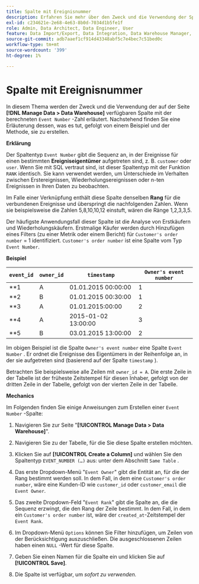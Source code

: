 ```yaml
---
title: Spalte mit Ereignisnummer
description: Erfahren Sie mehr über den Zweck und die Verwendung der Spalte Ereignisnummer berechnet .
exl-id: c234621e-2e68-4e63-8b0d-7034d1b5fe1f
role: Admin, Data Architect, Data Engineer, User
feature: Data Import/Export, Data Integration, Data Warehouse Manager, Commerce Tables
source-git-commit: adb7aaef1cf914d43348abf5c7e4bec7c51bed0c
workflow-type: tm+mt
source-wordcount: '399'
ht-degree: 1%

---
```


# Spalte mit Ereignisnummer

In diesem Thema werden der Zweck und die Verwendung der auf der Seite **[!DNL Manage Data > Data Warehouse]** verfügbaren Spalte mit der berechneten `Event Number` -Zahl erläutert. Nachstehend finden Sie eine Erläuterung dessen, was es tut, gefolgt von einem Beispiel und der Methode, sie zu erstellen.

**Erklärung**

Der Spaltentyp `Event Number` gibt die Sequenz an, in der Ereignisse für einen bestimmten **Ereigniseigentümer** aufgetreten sind, z. B. `customer` oder `user`. Wenn Sie mit SQL vertraut sind, ist dieser Spaltentyp mit der Funktion `RANK` identisch. Sie kann verwendet werden, um Unterschiede im Verhalten zwischen Erstereignissen, Wiederholungsereignissen oder n-ten Ereignissen in Ihren Daten zu beobachten.

Im Falle einer Verknüpfung enthält diese Spalte denselben **Rang** für die verbundenen Ereignisse und überspringt die nachfolgenden Zahlen. Wenn sie beispielsweise die Zahlen 5,8,10,10,12 einstuft, wären die Ränge 1,2,3,3,5.

Der häufigste Anwendungsfall dieser Spalte ist die Analyse von Erstkäufern und Wiederholungskäufern. Erstmalige Käufer werden durch Hinzufügen eines Filters (zu einer Metrik oder einem Bericht) für `Customer's order number` = 1 identifiziert. `Customer's order number` ist eine Spalte vom Typ `Event Number`.

**Beispiel**

| **`event_id`** | **`owner_id`** | **`timestamp`** | **`Owner's event number`** |
|--- |--- |--- |--- |
| **1 | A | 01.01.2015 00:00:00 | 1 |
| **2 | B | 01.01.2015 00:30:00 | 1 |
| **3 | A | 01.01.2015:00:00 | 2 |
| **4 | A | 2015-01-02 13:00:00 | 3 |
| **5 | B | 03.01.2015 13:00:00 | 2 |

Im obigen Beispiel ist die Spalte `Owner's event number` eine Spalte `Event Number` . Er ordnet die Ereignisse des Eigentümers in der Reihenfolge an, in der sie aufgetreten sind (basierend auf der Spalte `timestamp` ).

Betrachten Sie beispielsweise alle Zeilen mit `owner_id = A`. Die erste Zeile in der Tabelle ist der früheste Zeitstempel für diesen Inhaber, gefolgt von der dritten Zeile in der Tabelle, gefolgt von der vierten Zeile in der Tabelle.

**Mechanics**

Im Folgenden finden Sie einige Anweisungen zum Erstellen einer `Event Number` -Spalte:

1. Navigieren Sie zur Seite &quot;**[!UICONTROL Manage Data > Data Warehouse]**&quot;.

1. Navigieren Sie zu der Tabelle, für die Sie diese Spalte erstellen möchten.

1. Klicken Sie auf **[!UICONTROL Create a Column]** und wählen Sie den Spaltentyp `EVENT_NUMBER (…)` aus: unter dem Abschnitt `Same Table` .

1. Das erste Dropdown-Menü &quot;`Event Owner`&quot; gibt die Entität an, für die der Rang bestimmt werden soll. In dem Fall, in dem eine `Customer's order number`, wäre eine Kunden-ID wie `customer_id` oder `customer_email` die `Event Owner`.

1. Das zweite Dropdown-Feld &quot;`Event Rank`&quot; gibt die Spalte an, die die Sequenz erzwingt, die den Rang der Zeile bestimmt. In dem Fall, in dem ein `Customer's order number` ist, wäre der `created_at`-Zeitstempel der `Event Rank`.

1. Im Dropdown-Menü `Options` können Sie Filter hinzufügen, um Zeilen von der Berücksichtigung auszuschließen. Die ausgeschlossenen Zeilen haben einen `NULL` -Wert für diese Spalte.

1. Geben Sie einen Namen für die Spalte ein und klicken Sie auf **[!UICONTROL Save]**.

1. Die Spalte ist verfügbar, um _sofort zu verwenden._

